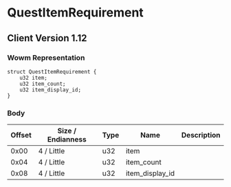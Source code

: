 # QuestItemRequirement
## Client Version 1.12

### Wowm Representation
```rust,ignore
struct QuestItemRequirement {
    u32 item;
    u32 item_count;
    u32 item_display_id;
}
```
### Body
| Offset | Size / Endianness | Type | Name | Description |
| ------ | ----------------- | ---- | ---- | ----------- |
| 0x00 | 4 / Little | u32 | item |  |
| 0x04 | 4 / Little | u32 | item_count |  |
| 0x08 | 4 / Little | u32 | item_display_id |  |
